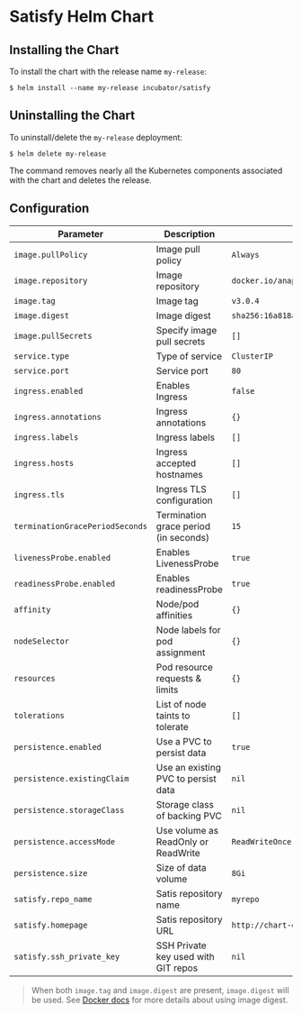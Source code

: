 # Satisfy Helm Chart

## Installing the Chart

To install the chart with the release name `my-release`:

```console
$ helm install --name my-release incubator/satisfy
```

## Uninstalling the Chart

To uninstall/delete the `my-release` deployment:

```console
$ helm delete my-release
```

The command removes nearly all the Kubernetes components associated with the
chart and deletes the release.

## Configuration

 Parameter                      | Description                            | Default
------------------------------- | -------------------------------------- | ---------
`image.pullPolicy`              | Image pull policy                      | `Always`
`image.repository`              | Image repository                       | `docker.io/anapsix/satisfy`
`image.tag`                     | Image tag                              | `v3.0.4`
`image.digest`                  | Image digest                           | `sha256:16a818ab03b6a6bd2625dc9b4760f079fbbddfdd1473994593dfae958c6e7e29`
`image.pullSecrets`             | Specify image pull secrets             | `[]`
`service.type`                  | Type of service                        | `ClusterIP`
`service.port`                  | Service port                           | `80`
`ingress.enabled`               | Enables Ingress                        | `false`
`ingress.annotations`           | Ingress annotations                    | `{}`
`ingress.labels`                | Ingress labels                         | `[]`
`ingress.hosts`                 | Ingress accepted hostnames             | `[]`
`ingress.tls`                   | Ingress TLS configuration              | `[]`
`terminationGracePeriodSeconds` | Termination grace period (in seconds)  | `15`
`livenessProbe.enabled`         | Enables LivenessProbe                  | `true`
`readinessProbe.enabled`        | Enables readinessProbe                 | `true`
`affinity`                      | Node/pod affinities                    | `{}`
`nodeSelector`                  | Node labels for pod assignment         | `{}`
`resources`                     | Pod resource requests & limits         | `{}`
`tolerations`                   | List of node taints to tolerate        | `[]`
`persistence.enabled`           | Use a PVC to persist data              | `true`
`persistence.existingClaim`     | Use an existing PVC to persist data    | `nil`
`persistence.storageClass`      | Storage class of backing PVC           | `nil`
`persistence.accessMode`        | Use volume as ReadOnly or ReadWrite    | `ReadWriteOnce`
`persistence.size`              | Size of data volume                    | `8Gi`
`satisfy.repo_name`             | Satis repository name                  | `myrepo`
`satisfy.homepage`              | Satis repository URL                   | `http://chart-example.local`
`satisfy.ssh_private_key`       | SSH Private key used with GIT repos    | `nil`

> When both `image.tag` and `image.digest` are present, `image.digest` will be used. See [Docker docs][1] for more details about using image digest.

[## Link Reference ##]::
[1]: https://docs.docker.com/engine/reference/commandline/pull/#pull-an-image-by-digest-immutable-identifier